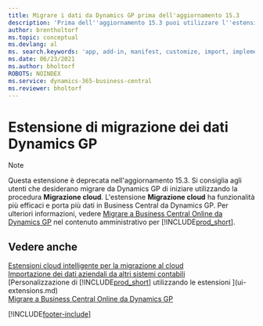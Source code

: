 ```yaml
---
title: Migrare i dati da Dynamics GP prima dell'aggiornamento 15.3
description: 'Prima dell''aggiornamento 15.3 puoi utilizzare l''estensione per la migrazione dei dati di Dynamics GP per migrare clienti, fornitori e altro da Dynamics GP a Business Central.'
author: brentholtorf
ms.topic: conceptual
ms.devlang: al
ms. search.keywords: 'app, add-in, manifest, customize, import, implement'
ms.date: 06/23/2021
ms.author: bholtorf
ROBOTS: NOINDEX
ms.service: dynamics-365-business-central
ms.reviewer: bholtorf
---
```

# Estensione di migrazione dei dati Dynamics GP

> [!NOTE]
> Questa estensione è deprecata nell'aggiornamento 15.3. Si consiglia agli utenti che desiderano migrare da Dynamics GP di iniziare utilizzando la procedura **Migrazione cloud**. L'estensione **Migrazione cloud** ha funzionalità più efficaci e porta più dati in Business Central da Dynamics GP. Per ulteriori informazioni, vedere [Migrare a Business Central Online da Dynamics GP](/dynamics365/business-central/dev-itpro/administration/migrate-dynamics-gp) nel contenuto amministrativo per [!INCLUDE[prod_short](includes/prod_short.md)].

## Vedere anche

[Estensioni cloud intelligente per la migrazione al cloud](ui-extensions-data-replication.md)  
[Importazione dei dati aziendali da altri sistemi contabili](across-import-data-configuration-packages.md)  
[Personalizzazione di [!INCLUDE[prod_short](includes/prod_short.md)] utilizzando le estensioni ](ui-extensions.md)  
[Migrare a Business Central Online da Dynamics GP](/dynamics365/business-central/dev-itpro/administration/migrate-dynamics-gp)  


[!INCLUDE[footer-include](includes/footer-banner.md)]